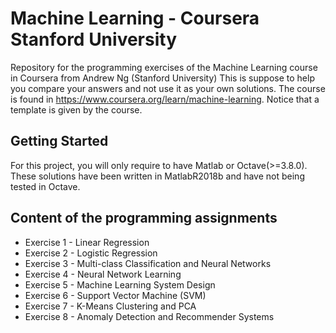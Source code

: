 # Machine Learning - Coursera Stanford University

Repository for the programming exercises of the Machine Learning course in Coursera from Andrew Ng (Stanford University)
This is suppose to help you compare your answers and not use it as your own solutions. The course is found in https://www.coursera.org/learn/machine-learning.
Notice that a template is given by the course.

## Getting Started

For this project, you will only require to have Matlab or Octave(>=3.8.0). These solutions have been written in MatlabR2018b and have not being tested in Octave.

## Content of the programming assignments

* Exercise 1 - Linear Regression
* Exercise 2 - Logistic Regression
* Exercise 3 - Multi-class Classification and Neural Networks
* Exercise 4 - Neural Network Learning
* Exercise 5 - Machine Learning System Design
* Exercise 6 - Support Vector Machine (SVM)
* Exercise 7 - K-Means Clustering and PCA
* Exercise 8 - Anomaly Detection and Recommender Systems
